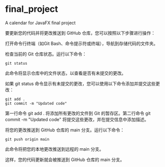 # final_project
A calendar for JavaFX final project

要更新您的代码并将更改推送到 GitHub 仓库，您可以按照以下步骤进行操作：

打开命令行终端（如Git Bash、命令提示符或终端），导航到存储代码的文件夹。

检查当前的 Git 仓库状态。运行以下命令：

```
git status
```
此命令将显示仓库中的文件状态，以查看是否有未提交的更改。

如果 git status 命令显示有未提交的更改，您可以使用以下命令添加并提交这些更改：
```
git add .
git commit -m "Updated code"
```
第一行命令 git add . 将添加所有更改的文件到 Git 的暂存区。第二行命令 git commit -m "Updated code" 将提交这些更改，并在提交信息中添加描述。

将您的更改推送到 GitHub 仓库的 main 分支。运行以下命令：
```
git push origin main
```
此命令将把您的本地更改推送到远程的 main 分支。

这样，您的代码更新就会被推送到 GitHub 仓库的 main 分支。
